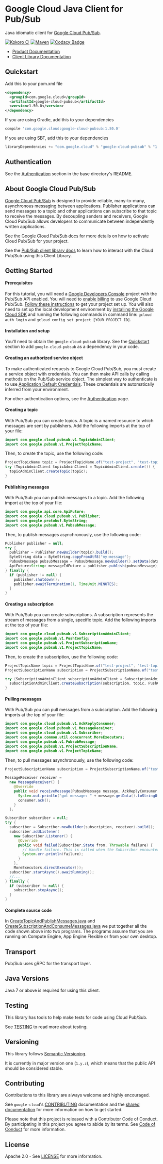 Google Cloud Java Client for Pub/Sub
====================================

Java idiomatic client for [Google Cloud Pub/Sub][cloud-pubsub].

[![Kokoro CI](http://storage.googleapis.com/cloud-devrel-public/java/badges/google-cloud-java/master.svg)](http://storage.googleapis.com/cloud-devrel-public/java/badges/google-cloud-java/master.html)
[![Maven](https://img.shields.io/maven-central/v/com.google.cloud/google-cloud-pubsub.svg)]( https://img.shields.io/maven-central/v/com.google.cloud/google-cloud-pubsub.svg)
[![Codacy Badge](https://api.codacy.com/project/badge/grade/9da006ad7c3a4fe1abd142e77c003917)](https://www.codacy.com/app/mziccard/google-cloud-java)

- [Product Documentation][pubsub-product-docs]
- [Client Library Documentation][pubsub-client-lib-docs]

Quickstart
----------

[//]: # ({x-version-update-start:google-cloud-pubsub:released})
Add this to your pom.xml file
```xml
<dependency>
  <groupId>com.google.cloud</groupId>
  <artifactId>google-cloud-pubsub</artifactId>
  <version>1.50.0</version>
</dependency>
```
If you are using Gradle, add this to your dependencies
```Groovy
compile 'com.google.cloud:google-cloud-pubsub:1.50.0'
```
If you are using SBT, add this to your dependencies
```Scala
libraryDependencies += "com.google.cloud" % "google-cloud-pubsub" % "1.50.0"
```
[//]: # ({x-version-update-end})

Authentication
--------------

See the [Authentication](https://github.com/googleapis/google-cloud-java#authentication) section in the base directory's README.

About Google Cloud Pub/Sub
--------------------------

[Google Cloud Pub/Sub][cloud-pubsub] is designed to provide reliable,
many-to-many, asynchronous messaging between applications. Publisher
applications can send messages to a topic and other applications can
subscribe to that topic to receive the messages. By decoupling senders and
receivers, Google Cloud Pub/Sub allows developers to communicate between
independently written applications.

See the [Google Cloud Pub/Sub docs][cloud-pubsub-quickstart] for more details on how to activate
Cloud Pub/Sub for your project.

See the [Pub/Sub client library docs][pubsub-client-lib-docs] to learn how to interact with the
Cloud Pub/Sub using this Client Library.

Getting Started
---------------
#### Prerequisites
For this tutorial, you will need a
[Google Developers Console](https://console.developers.google.com/) project with the Pub/Sub API
enabled. You will need to [enable billing](https://support.google.com/cloud/answer/6158867?hl=en) to
use Google Cloud Pub/Sub.
[Follow these instructions](https://cloud.google.com/resource-manager/docs/creating-managing-projects) to get your
project set up. You will also need to set up the local development environment by [installing the
Google Cloud SDK](https://cloud.google.com/sdk/) and running the following commands in command line:
`gcloud auth login` and `gcloud config set project [YOUR PROJECT ID]`.

#### Installation and setup
You'll need to obtain the `google-cloud-pubsub` library.  See the [Quickstart](#quickstart) section
to add `google-cloud-pubsub` as a dependency in your code.

#### Creating an authorized service object
To make authenticated requests to Google Cloud Pub/Sub, you must create a service object with
credentials. You can then make API calls by calling methods on the Pub/Sub service object. The
simplest way to authenticate is to use
[Application Default Credentials](https://developers.google.com/identity/protocols/application-default-credentials).
These credentials are automatically inferred from your environment.

For other authentication options, see the
[Authentication](https://github.com/googleapis/google-cloud-java#authentication) page.

#### Creating a topic
With Pub/Sub you can create topics. A topic is a named resource to which messages are sent by
publishers. Add the following imports at the top of your file:

```java
import com.google.cloud.pubsub.v1.TopicAdminClient;
import com.google.pubsub.v1.ProjectTopicName;
```
Then, to create the topic, use the following code:

```java
ProjectTopicName topic = ProjectTopicName.of("test-project", "test-topic");
try (TopicAdminClient topicAdminClient = TopicAdminClient.create()) {
  topicAdminClient.createTopic(topic);
}
```

#### Publishing messages
With Pub/Sub you can publish messages to a topic. Add the following import at the top of your file:

```java
import com.google.api.core.ApiFuture;
import com.google.cloud.pubsub.v1.Publisher;
import com.google.protobuf.ByteString;
import com.google.pubsub.v1.PubsubMessage;
```
Then, to publish messages asynchronously, use the following code:

```java
Publisher publisher = null;
try {
  publisher = Publisher.newBuilder(topic).build();
  ByteString data = ByteString.copyFromUtf8("my-message");
  PubsubMessage pubsubMessage = PubsubMessage.newBuilder().setData(data).build();
  ApiFuture<String> messageIdFuture = publisher.publish(pubsubMessage);
} finally {
  if (publisher != null) {
    publisher.shutdown();
    publisher.awaitTermination(1, TimeUnit.MINUTES);
  }
}
```

#### Creating a subscription
With Pub/Sub you can create subscriptions. A subscription represents the stream of messages from a
single, specific topic. Add the following imports at the top of your file:

```java
import com.google.cloud.pubsub.v1.SubscriptionAdminClient;
import com.google.pubsub.v1.PushConfig;
import com.google.pubsub.v1.ProjectSubscriptionName;
import com.google.pubsub.v1.ProjectTopicName;
```
Then, to create the subscription, use the following code:

```java
ProjectTopicName topic = ProjectTopicName.of("test-project", "test-topic");
ProjectSubscriptionName subscription = ProjectSubscriptionName.of("test-project", "test-subscription");

try (SubscriptionAdminClient subscriptionAdminClient = SubscriptionAdminClient.create()) {
  subscriptionAdminClient.createSubscription(subscription, topic, PushConfig.getDefaultInstance(), 0);
}
```

#### Pulling messages
With Pub/Sub you can pull messages from a subscription. Add the following imports at the top of your
file:

```java
import com.google.cloud.pubsub.v1.AckReplyConsumer;
import com.google.cloud.pubsub.v1.MessageReceiver;
import com.google.cloud.pubsub.v1.Subscriber;
import com.google.common.util.concurrent.MoreExecutors;
import com.google.pubsub.v1.PubsubMessage;
import com.google.pubsub.v1.ProjectSubscriptionName;
import com.google.pubsub.v1.ProjectTopicName;
```
Then, to pull messages asynchronously, use the following code:

```java
ProjectSubscriptionName subscription = ProjectSubscriptionName.of("test-project", "test-subscription");

MessageReceiver receiver =
  new MessageReceiver() {
    @Override
    public void receiveMessage(PubsubMessage message, AckReplyConsumer consumer) {
      System.out.println("got message: " + message.getData().toStringUtf8());
      consumer.ack();
    }
  };

Subscriber subscriber = null;
try {
  subscriber = Subscriber.newBuilder(subscription, receiver).build();
  subscriber.addListener(
    new Subscriber.Listener() {
      @Override
      public void failed(Subscriber.State from, Throwable failure) {
        // Handle failure. This is called when the Subscriber encountered a fatal error and is shutting down.
        System.err.println(failure);
      }
    },
    MoreExecutors.directExecutor());
  subscriber.startAsync().awaitRunning();
  //...
} finally {
  if (subscriber != null) {
    subscriber.stopAsync();
  }
}
```
#### Complete source code

In [CreateTopicAndPublishMessages.java](../../google-cloud-examples/src/main/java/com/google/cloud/examples/pubsub/snippets/CreateTopicAndPublishMessages.java) and [CreateSubscriptionAndConsumeMessages.java](../../google-cloud-examples/src/main/java/com/google/cloud/examples/pubsub/snippets/CreateSubscriptionAndConsumeMessages.java) we put together all the code shown above into two programs. The programs assume that you are running on Compute Engine, App Engine Flexible or from your own desktop.

Transport
---------
Pub/Sub uses gRPC for the transport layer.

Java Versions
-------------

Java 7 or above is required for using this client.

Testing
-------

This library has tools to help make tests for code using Cloud Pub/Sub.

See [TESTING] to read more about testing.

Versioning
----------

This library follows [Semantic Versioning](http://semver.org/).

It is currently in major version one (``1.y.z``), which means that the public API should be considered stable.

Contributing
------------

Contributions to this library are always welcome and highly encouraged.

See `google-cloud`'s [CONTRIBUTING] documentation and the [shared documentation](https://github.com/googleapis/google-cloud-common/blob/master/contributing/readme.md#how-to-contribute-to-gcloud) for more information on how to get started.

Please note that this project is released with a Contributor Code of Conduct. By participating in this project you agree to abide by its terms. See [Code of Conduct][code-of-conduct] for more information.

License
-------

Apache 2.0 - See [LICENSE] for more information.


[CONTRIBUTING]:https://github.com/googleapis/google-cloud-java/blob/master/CONTRIBUTING.md
[code-of-conduct]:https://github.com/googleapis/google-cloud-java/blob/master/CODE_OF_CONDUCT.md#contributor-code-of-conduct
[LICENSE]: https://github.com/googleapis/google-cloud-java/blob/master/LICENSE
[TESTING]: https://github.com/googleapis/google-cloud-java/blob/master/TESTING.md#testing-code-that-uses-pubsub

[cloud-pubsub]: https://cloud.google.com/pubsub/
[cloud-pubsub-quickstart]: https://cloud.google.com/pubsub/quickstart-console#before-you-begin
[pubsub-product-docs]: https://cloud.google.com/pubsub/docs/
[pubsub-client-lib-docs]: https://googleapis.github.io/google-cloud-java/google-cloud-clients/apidocs/index.html?com/google/cloud/pubsub/v1/package-summary.html

